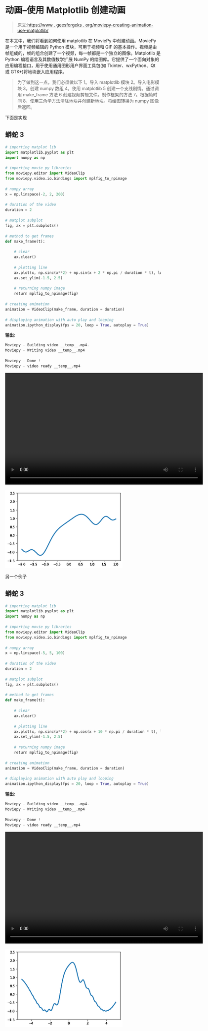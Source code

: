# 动画–使用 Matplotlib 创建动画

> 原文:[https://www . geesforgeks . org/moviepy-creating-animation-use-matplotlib/](https://www.geeksforgeeks.org/moviepy-creating-animation-using-matplotlib/)

在本文中，我们将看到如何使用 matplotlib 在 MoviePy 中创建动画。MoviePy 是一个用于视频编辑的 Python 模块，可用于视频和 GIF 的基本操作。视频是由帧组成的，帧的组合创建了一个视频，每一帧都是一个独立的图像。Matplotlib 是 Python 编程语言及其数值数学扩展 NumPy 的绘图库。它提供了一个面向对象的应用编程接口，用于使用通用图形用户界面工具包(如 Tkinter、wxPython、Qt 或 GTK+)将地块嵌入应用程序。

> 为了做到这一点，我们必须做以下
> 1。导入 matplotlib 模块
> 2。导入电影模块
> 3。创建 numpy 数组
> 4。使用 matplotlib
> 5 创建一个支线剧情。通过调用 make_frame 方法
> 6 创建视频剪辑文件。制作框架的方法
> 7。根据帧时间
> 8，使用三角学方法清除地块并创建新地块。将绘图转换为 numpy 图像后返回。

下面是实现

## 蟒蛇 3

```py
# importing matplot lib
import matplotlib.pyplot as plt
import numpy as np

# importing movie py libraries
from moviepy.editor import VideoClip
from moviepy.video.io.bindings import mplfig_to_npimage

# numpy array
x = np.linspace(-2, 2, 200)

# duration of the video
duration = 2

# matplot subplot
fig, ax = plt.subplots()

# method to get frames
def make_frame(t):

    # clear
    ax.clear()

    # plotting line
    ax.plot(x, np.sinc(x**2) + np.sin(x + 2 * np.pi / duration * t), lw = 3)
    ax.set_ylim(-1.5, 2.5)

    # returning numpy image
    return mplfig_to_npimage(fig)

# creating animation
animation = VideoClip(make_frame, duration = duration)

# displaying animation with auto play and looping
animation.ipython_display(fps = 20, loop = True, autoplay = True)
```

**输出:**

```py
Moviepy - Building video __temp__.mp4.
Moviepy - Writing video __temp__.mp4

Moviepy - Done !
Moviepy - video ready __temp__.mp4
```

<video class="wp-video-shortcode" id="video-465385-1" width="640" height="360" preload="metadata" controls=""><source type="video/mp4" src="https://media.geeksforgeeks.org/wp-content/uploads/20200806000001/138.mp4?_=1">[https://media.geeksforgeeks.org/wp-content/uploads/20200806000001/138.mp4](https://media.geeksforgeeks.org/wp-content/uploads/20200806000001/138.mp4)</video>

![](img/04903cc6838dbc6cdb50fc7878a899b4.png)

另一个例子

## 蟒蛇 3

```py
# importing matplot lib
import matplotlib.pyplot as plt
import numpy as np

# importing movie py libraries
from moviepy.editor import VideoClip
from moviepy.video.io.bindings import mplfig_to_npimage

# numpy array
x = np.linspace(-5, 5, 100)

# duration of the video
duration = 2

# matplot subplot
fig, ax = plt.subplots()

# method to get frames
def make_frame(t):

    # clear
    ax.clear()

    # plotting line
    ax.plot(x, np.sinc(x**2) + np.cos(x + 10 * np.pi / duration * t), lw = 3)
    ax.set_ylim(-1.5, 2.5)

    # returning numpy image
    return mplfig_to_npimage(fig)

# creating animation
animation = VideoClip(make_frame, duration = duration)

# displaying animation with auto play and looping
animation.ipython_display(fps = 20, loop = True, autoplay = True)
```

**输出:**

```py
Moviepy - Building video __temp__.mp4.
Moviepy - Writing video __temp__.mp4

Moviepy - Done !
Moviepy - video ready __temp__.mp4
```

<video class="wp-video-shortcode" id="video-465385-2" width="640" height="360" preload="metadata" controls=""><source type="video/mp4" src="https://media.geeksforgeeks.org/wp-content/uploads/20200805235930/232.mp4?_=2">[https://media.geeksforgeeks.org/wp-content/uploads/20200805235930/232.mp4](https://media.geeksforgeeks.org/wp-content/uploads/20200805235930/232.mp4)</video>

![](img/a47d2d38a3836be709c4d5376d3146f2.png)